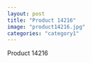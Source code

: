 ```yaml
---
layout: post
title: "Product 14216"
image: "product14216.jpg"
categories: "category1"
---
```

Product 14216
